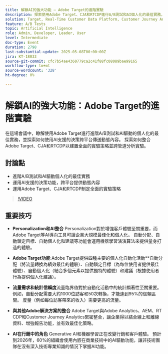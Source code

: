 ```yaml
---
title: 解鎖AI的強大功能 — Adobe Target的進階實驗
description: 探索使用Adobe Target、CJA和RTCDP進行A/B測試和AI個人化的最佳實務，以推動動態、跨平台的內容和見解。
solution: Target, Real-Time Customer Data Platform, Customer Journey Analytics
feature: A/B Tests
topic: Artificial Intelligence
role: Admin, Developer, Leader, User
level: Intermediate
doc-type: Event
duration: 2798
last-substantial-update: 2025-05-08T00:00:00Z
jira: KT-18033
source-git-commit: cfc7b54ae4360779ca2c41f88fc08089bae99165
workflow-type: tm+mt
source-wordcount: '328'
ht-degree: 0%

---
```



# 解鎖AI的強大功能：Adobe Target的進階實驗

在這場會議中，瞭解使用Adobe Target進行進階A/B測試和AI驅動的個人化的最佳實務，並探索如何使用AI支援的決策跨平台傳送動態內容。 探索如何整合Adobe Target、CJA和RTCDP以建置全面的實驗策略並跨管道分析實驗。

## 討論點

* 進階A/B測試和AI驅動個人化的最佳實務
* 運用AI支援的決策功能，跨平台提供動態內容
* 運用Adobe Target、CJA和RTCDP制定全面的實驗策略

>[!VIDEO](https://video.tv.adobe.com/v/3458079/?learn=on&enablevpops)

## 重要技巧

* **Personalization和AI整合** Personalization對於增強客戶體驗至關重要，而Adobe Target等AI導向工具可讓企業大規模最佳化和個人化。 自動分配、自動鎖定目標、自動個人化和建議等功能會運用機器學習演演算法來提供量身打造的體驗。

* **Adobe Target功能** Adobe Target提供四種主要的個人化自動化活動**自動分配（將流量轉換為績效最佳的體驗）、自動鎖定目標（為每位使用者提供最佳體驗）、自動個人化（結合多個元素以提供獨特的體驗）和建議（根據使用者行為提供個人化建議）。

* **流量需求和統計信賴度**&#x200B;流量臨界值對於自動化活動中的統計顯著性至關重要。 例如，自動分配需要大約1000位訪客和50次轉換，才能達到95%的信賴區間。 度量（例如每位訪客帶來的收入）需要更高的流量。

* **與其他Adobe解決方案的整合** Adobe Target與Adobe Analytics、AEM、RT CDP和Customer Journey Analytics緊密整合，讓企業得以結合線上和離線資料、增強報告功能，並有效最佳化策略。

* **AI在行銷中的角色** Generative AI和機器學習正在改變行銷和客戶體驗。 預計到2026年，60%的組織會使用內嵌在商業技術中的AI驅動功能，讓非技術團隊在沒有深入技術專業知識的情況下掌握AI功能。
